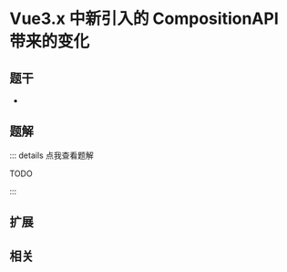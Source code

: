 # Vue3.x 中新引入的 CompositionAPI 带来的变化


## 题干

- 



## 题解

::: details 点我查看题解

  TODO

:::



## 扩展



## 相关
